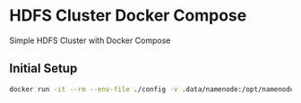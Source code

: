 # HDFS Cluster Docker Compose

Simple HDFS Cluster with Docker Compose

## Initial Setup

```sh
docker run -it --rm --env-file ./config -v .data/namenode:/opt/namenode apache/hadoop:3.4.1 hdfs namenode -format
```
